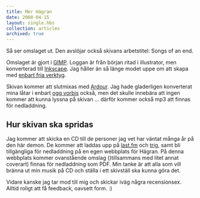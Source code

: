 ```yaml
---
title: Mer Hägran
date: 2008-04-15
layout: single.hbs
collection: articles
archived: true
---
```

Så ser omslaget ut. Den avslöjar också skivans arbetstitel: Songs of an
end.

Omslaget är gjort i [GIMP](http://gimp.org). Loggan är från början ritad
i illustrator, men konverterad till [Inkscape](http://inkscape.org). Jag
håller än så länge modet uppe om att skapa med [enbart fria
verktyg](/blog/22 "arkiv: free software only!").

Skivan kommer att slutmixas med [Ardour](http://ardour.org). Jag hade
gladerligen konverterat mina låtar i enbart [ogg
vorbis](http://en.wikipedia.org/wiki/Vorbis) också, men det skulle
innebära att ingen kommer att kunna lyssna på skivan \... därför kommer
också mp3 att finnas för nedladdning.

Hur skivan ska spridas
----------------------

Jag kommer att skicka en CD till de personer jag vet har väntat många år
på den här demon. De kommer att laddas upp på
[last.fm](http://last.fm/music/h%C3%A4gran) och [trig](http://trig.com),
samt bli tillgängliga för nedladdning på en egen webbplats för Hägran.
På denna webbplats kommer ovanstående omslag ()tillsammans med litet
annat coverart) finnas för nedladdning som PDF. Min tanke är att alla
som vill bränna ut min musik på CD och ställa i ett skivställ ska kunna
göra det.

Vidare kanske jag tar mod till mig och skickar iväg några recensionsex.
Alltid roligt att få feedback, oavsett form. :)